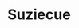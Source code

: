 ---
pid: llc1
title: Suziecue
location_transcription: 
coordinates: "[-75.175976516185, 39.955791815713]"
zipcode: 
gen_neighborhood: 
neighborhood: 
outside_phl: 
age: '11'
age_range: 6-13
instagram: 
image_file_name: llc_1.jpg
proposal_transcription: 
topic: Inclusivity,Women
topic_summary: 0, 0
type: Other No Form
keywords_other: 
credit: 
image_labels: Women of all different colors
twitter: 
facebook: 
permalink: "/monuments/llc1/"
layout: item-page
---